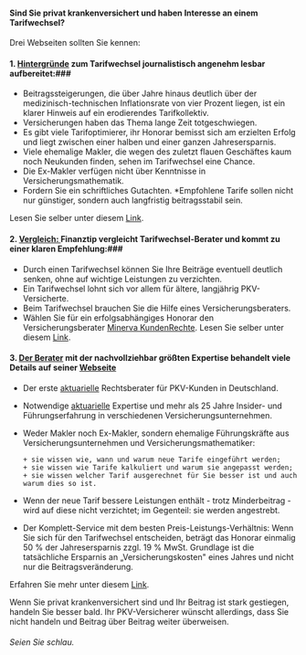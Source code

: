 #### Sind Sie privat krankenversichert und haben Interesse an einem Tarifwechsel? ####

Drei Webseiten sollten Sie kennen:

#### 1. <a href="http://www.brandeins.de/archiv/2014/im-interesse-des-kunden/wechsel-private-krankenversicherung-im-dschungel" target="_blank">Hintergründe</a> zum Tarifwechsel journalistisch angenehm lesbar aufbereitet:###

* Beitragssteigerungen, die über Jahre hinaus deutlich über der medizinisch-technischen Inflationsrate von vier Prozent liegen, ist ein klarer Hinweis auf ein erodierendes Tarifkollektiv.
* Versicherungen haben das Thema lange Zeit totgeschwiegen.
* Es gibt viele Tarifoptimierer, ihr Honorar bemisst sich am erzielten Erfolg und liegt zwischen einer halben und einer ganzen Jahresersparnis.
* Viele ehemalige Makler, die wegen des zuletzt flauen Geschäftes kaum noch Neukunden finden, sehen im Tarifwechsel eine Chance.
* Die Ex-Makler verfügen nicht über Kenntnisse in Versicherungsmathematik.
* Fordern Sie ein schriftliches Gutachten.
*Empfohlene Tarife sollen nicht nur günstiger, sondern auch langfristig beitragsstabil sein.

Lesen Sie selber unter diesem <a href="http://www.brandeins.de/archiv/2014/im-interesse-des-kunden/wechsel-private-krankenversicherung-im-dschungel" target="_blank">Link</a>.

#### 2. <a href="http://www.finanztip.de/pkv-tarif-wechsel/?utm_source=Kooperation&utm_medium=Minerva&utm_campaign=Website?ref=TelegramGS" target="_blank">Vergleich: </a> Finanztip vergleicht Tarifwechsel-Berater und kommt zu einer klaren Empfehlung:###

* Durch einen Tarifwechsel können Sie Ihre Beiträge eventuell deutlich senken, ohne auf wichtige Leistungen zu verzichten.
* Ein Tarifwechsel lohnt sich vor allem für ältere, langjährig PKV-Versicherte.
* Beim Tarifwechsel brauchen Sie die Hilfe eines Versicherungsberaters.
* Wählen Sie für ein erfolgsabhängiges Honorar den Versicherungsberater 
  <a href="https://www.minerva-kundenrechte.de?ref=TelegramGS" target="_blank">Minerva KundenRechte</a>.
Lesen Sie selber unter diesem <a href="http://www.finanztip.de/pkv-tarif-wechsel/?utm_source=Kooperation&utm_medium=Minerva&utm_campaign=Website?ref=TelegramGS" target="_blank">Link</a>.

#### 3. <a href="http://www.minerva-kundenrechte.de" target="_blank">Der Berater</a> mit der nachvollziehbar größten Expertise behandelt viele Details auf seiner <a href="https://www.minerva-kundenrechte.de?ref=TelegramGS">Webseite</a> ####

* Der erste <a href="https://www.minerva-kundenrechte.de/kompetente-unterstuetzung-beim-tarifwechsel-zahlt-sich-aus/was-ist-ein-aktuar-dav?ref=TelegramGS" target="_blank">aktuarielle</a> Rechtsberater für PKV-Kunden in Deutschland.
* Notwendige <a href="https://www.minerva-kundenrechte.de/kompetente-unterstuetzung-beim-tarifwechsel-zahlt-sich-aus/was-ist-ein-aktuar-dav?ref=TelegramGS" target="_blank">aktuarielle</a> Expertise und mehr als 25 Jahre Insider- und Führungserfahrung in verschiedenen Versicherungsunternehmen.
* Weder Makler noch Ex-Makler, sondern ehemalige Führungskräfte aus Versicherungsunternehmen und Versicherungsmathematiker:

      + sie wissen wie, wann und warum neue Tarife eingeführt werden;
      + sie wissen wie Tarife kalkuliert und warum sie angepasst werden;
      + sie wissen welcher Tarif ausgerechnet für Sie besser ist und auch warum dies so ist.
  
* Wenn der neue Tarif bessere Leistungen enthält - trotz Minderbeitrag - wird auf diese nicht verzichtet; im Gegenteil: sie werden angestrebt.</li>
* Der Komplett-Service mit dem besten Preis-Leistungs-Verhältnis: Wenn Sie sich für den Tarifwechsel entscheiden, beträgt das Honorar einmalig 50 % der Jahresersparnis zzgl. 19 % MwSt. Grundlage ist die tatsächliche Ersparnis an „Versicherungskosten" eines Jahres und nicht nur die Beitragsveränderung.</li>

Erfahren Sie mehr unter diesem <a href="https://www.minerva-kundenrechte.de/unsere-leistung/kompetenz-service?ref=TelegramGS" target="_blank">Link</a>.

Wenn Sie privat krankenversichert sind und Ihr Beitrag ist stark gestiegen, handeln Sie besser bald. 
Ihr PKV-Versicherer wünscht allerdings, dass Sie nicht handeln und Beitrag über Beitrag weiter überweisen.
###### Seien Sie schlau.


